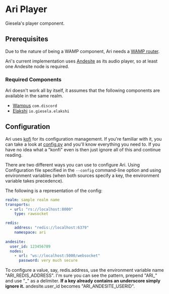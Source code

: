 # Ari Player

Giesela's player component.


## Prerequisites

Due to the nature of being a WAMP component, Ari needs a
[WAMP router](https://wamp-proto.org/implementations.html#routers).

Ari's current implementation uses
[Andesite](https://github.com/natanbc/andesite-node) as its audio
player, so at least one Andesite node is required.


### Required Components

Ari doesn't work all by itself, it assumes that the following components
are available in the same realm.

- [Wampus](https://github.com/gieseladev/wampus) `com.discord`
- [Elakshi](https://github.com/gieseladev/elakshi) `io.giesela.elakshi`


## Configuration

Ari uses [kofi](https://github.com/gieseladev/konfi) for its
configuration management. If you're familiar with it, you can take a
look at [config.py](ari/config.py) and you'll know everything you need
to. If you have no idea what a "konfi" even is then just ignore all of
this and continue reading.

There are two different ways you can use to configure Ari. Using
Configuration file specified in the `--config` command-line option and
using environment variables (when both sources specify a key, the
environment variable takes precedence).

The following is a representation of the config:

```yaml
realm: sample realm name
transports:
  - url: "rs://localhost:8000"
    type: rawsocket

redis:
    address: "redis://localhost:6379"
    namespace: ari
  
andesite:
  user_id: 123456789
  nodes:
    - url: "ws://localhost:5000/websocket"
      password: very much secure 
```

To configure a value, say, redis.address, use the environment variable
name "ARI_REDIS_ADDRESS". I'm sure you can see the pattern, prepend
"ARI_" and use "_" as a delimiter. **If a key already contains an
underscore simply ignore it.** andesite.user_id becomes
"ARI_ANDESITE_USERID".
